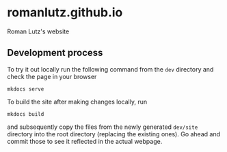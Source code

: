 # romanlutz.github.io

Roman Lutz's website

## Development process

To try it out locally run the following command from the `dev` directory and check the page in your browser

```
mkdocs serve
```

To build the site after making changes locally, run

```
mkdocs build
```

and subsequently copy the files from the newly generated `dev/site` directory into the root directory (replacing the existing ones). Go ahead and commit those to see it reflected in the actual webpage.
